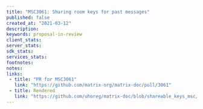 ```yaml
---
title: "MSC3061: Sharing room keys for past messages"
published: false
created_at: "2021-03-12"
description:
keywords: proposal-in-review
client_stats:
server_stats:
sdk_stats:
services_stats:
footnotes:
notes:
links:
 - title: "PR for MSC3061"
   link: "https://github.com/matrix-org/matrix-doc/pull/3061"
 - title: Rendered
   link: "https://github.com/uhoreg/matrix-doc/blob/shareable_keys_msc/proposals/3061-shareable-room-keys.md"
---
```

